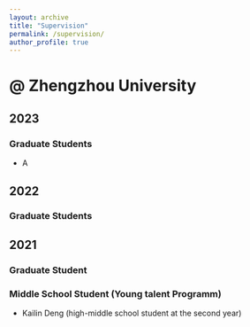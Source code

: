 ```yaml
---
layout: archive
title: "Supervision"
permalink: /supervision/
author_profile: true
---
```


# @ Zhengzhou University
## 2023
### Graduate Students
* A

## 2022
### Graduate Students


## 2021
### Graduate Student


### Middle School Student (Young talent Programm)
* Kailin Deng (high-middle school student at the second year)


